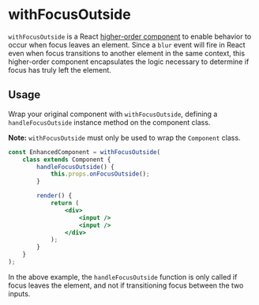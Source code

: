 # withFocusOutside

`withFocusOutside` is a React [higher-order component](https://facebook.github.io/react/docs/higher-order-components.html) to enable behavior to occur when focus leaves an element. Since a `blur` event will fire in React even when focus transitions to another element in the same context, this higher-order component encapsulates the logic necessary to determine if focus has truly left the element.

## Usage

Wrap your original component with `withFocusOutside`, defining a `handleFocusOutside` instance method on the component class.

__Note:__ `withFocusOutside` must only be used to wrap the `Component` class.

```jsx
const EnhancedComponent = withFocusOutside(
	class extends Component {
		handleFocusOutside() {
			this.props.onFocusOutside();
		}

		render() {
			return (
				<div>
					<input />
					<input />
				</div>
			);
		}
	}
);
```

In the above example, the `handleFocusOutside` function is only called if focus leaves the element, and not if transitioning focus between the two inputs.
